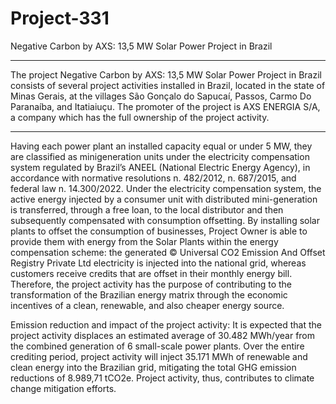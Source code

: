 # Project-331
Negative Carbon by AXS: 13,5 MW Solar Power Project in Brazil
__________
The project Negative Carbon by AXS: 13,5 MW Solar Power Project in Brazil consists of several
project activities installed in Brazil, located in the state of Minas Gerais, at the villages São Gonçalo
do Sapucaí, Passos, Carmo Do Paranaíba, and Itatiaiuçu. The promoter of the project is AXS
ENERGIA S/A, a company which has the full ownership of the project activity.
____________
Having each power plant an installed capacity equal or under 5 MW, they are classified as minigeneration units under the electricity compensation system regulated by Brazil’s ANEEL (National
Electric Energy Agency), in accordance with normative resolutions n. 482/2012, n. 687/2015, and
federal law n. 14.300/2022. Under the electricity compensation system, the active energy injected by
a consumer unit with distributed mini-generation is transferred, through a free loan, to the local
distributor and then subsequently compensated with consumption offsetting.
By installing solar plants to offset the consumption of businesses, Project Owner is able to provide
them with energy from the Solar Plants within the energy compensation scheme: the generated
© Universal CO2 Emission And Offset Registry Private Ltd
electricity is injected into the national grid, whereas customers receive credits that are offset in their
monthly energy bill. Therefore, the project activity has the purpose of contributing to the
transformation of the Brazilian energy matrix through the economic incentives of a clean, renewable,
and also cheaper energy source.


Emission reduction and impact of the project activity:
It is expected that the project activity displaces an estimated average of 30.482 MWh/year from the
combined generation of 6 small-scale power plants. Over the entire crediting period, project activity
will inject 35.171 MWh of renewable and clean energy into the Brazilian grid, mitigating the total
GHG emission reductions of 8.989,71 tCO2e. Project activity, thus, contributes to climate change
mitigation efforts.
